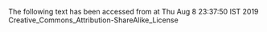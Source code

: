 The following text has been accessed from at Thu Aug 8 23:37:50 IST 2019
Creative_Commons_Attribution-ShareAlike_License
